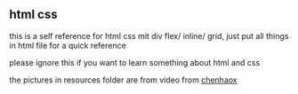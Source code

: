 ## html css
this is a self reference for html css mit div flex/ inline/ grid, just put all things in html file for a quick reference


please ignore this if you want to learn something about html and css



the pictures in resources folder are from video from [chenhaox](https://www.youtube.com/watch?v=6X74pEJ58-E)